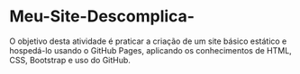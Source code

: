 # Meu-Site-Descomplica-
 O objetivo desta atividade é praticar a criação de um site básico estático e hospedá-lo usando o GitHub Pages, aplicando os conhecimentos de HTML, CSS, Bootstrap e uso do GitHub.
